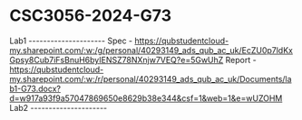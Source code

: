 # CSC3056-2024-G73
Lab1 ---------------------
Spec - https://qubstudentcloud-my.sharepoint.com/:w:/g/personal/40293149_ads_qub_ac_uk/EcZU0p7ldKxGpsy8Cub7iFsBnuH6byIENSZ78NXnjw7VEQ?e=5GwUhZ
Report - https://qubstudentcloud-my.sharepoint.com/:w:/r/personal/40293149_ads_qub_ac_uk/Documents/lab1-G73.docx?d=w917a93f9a57047869650e8629b38e344&csf=1&web=1&e=wUZOHM
Lab2 ---------------------
